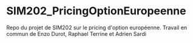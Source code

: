 # SIM202_PricingOptionEuropeenne
Repo du projet de SIM202 sur le pricing d'option européenne. Travail en commun de Enzo Durot, Raphael Terrine et Adrien Sardi

